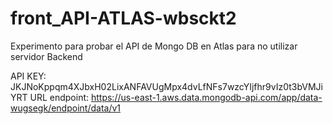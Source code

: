# front_API-ATLAS-wbsckt2
Experimento para probar el API de Mongo DB en Atlas para no utilizar servidor Backend 

API KEY:
JKJNoKppqm4XJbxH02LixANFAVUgMpx4dvLfNFs7wzcYIjfhr9vIz0t3bVMJiYRT
URL endpoint: 
https://us-east-1.aws.data.mongodb-api.com/app/data-wugsegk/endpoint/data/v1

